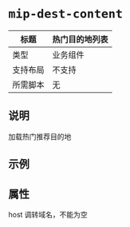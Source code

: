 # `mip-dest-content`

标题|热门目的地列表
----|----
类型|业务组件
支持布局|不支持
所需脚本|无

## 说明

加载热门推荐目的地

## 示例

<mip-dest-content host="https://mip.6renyou.com"></mip-dest-content>

## 属性

host 调转域名，不能为空

